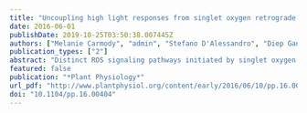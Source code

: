 ```yaml
---
title: "Uncoupling high light responses from singlet oxygen retrograde signaling and spatial-temporal systemic acquired acclimation in Arabidopsis"
date: 2016-06-01
publishDate: 2019-10-25T03:50:38.007445Z
authors: ["Melanie Carmody", "admin", "Stefano D'Alessandro", "Diep Ganguly", "Matthew Gordon", "Michel Havaux", "Veronica Albrecht-Borth", "Barry J. Pogson"]
publication_types: ["2"]
abstract: "Distinct ROS signaling pathways initiated by singlet oxygen or superoxide and hydrogen peroxide (H2O2) have been attributed to either cell death or acclimation, respectively. Recent studies have revealed that more complex antagonistic and synergistic relationships exist within and between these pathways. As specific chloroplastic ROS signals are difficult to study, rapid systemic signaling experiments using localized high light (HL) stress or ROS treatments were used in this study to uncouple signals required for direct HL and ROS perception and distal systemic acquired acclimation (SAA). A qPCR approach was chosen to determine local perception and distal signal reception. Analysis of a thylakoidal ascorbate peroxidase mutant (tapx), the 1O2-retrograde signaling double mutant (ex1/ex2), and an apoplastic signaling double mutant (rbohD/F) revealed that tAPX and EXECUTER 1 are required for both HL and systemic acclimation stress perception. Apoplastic membrane-localized RBOHs were required for systemic spread of the signal but not for local signal induction in directly stressed tissues. Endogenous ROS treatments revealed a very strong systemic response induced by a localized 1 hour induction of 1O2 using the conditional flu mutant. A qPCR time course of 1O2 induced systemic marker genes in directly and indirectly connected leaves revealed a direct vascular connection component of both immediate and longer term SAA signaling responses. These results reveal the importance of an EXECUTER-dependent 1O2 retrograde signal for both local and long distance RBOH-dependent acclimation signaling that is distinct from other HL signaling pathways, and that direct vascular connections have a role in spatial-temporal SAA induction."
featured: false
publication: "*Plant Physiology*"
url_pdf: "http://www.plantphysiol.org/content/early/2016/06/10/pp.16.00404"
doi: "10.1104/pp.16.00404"
---
```

